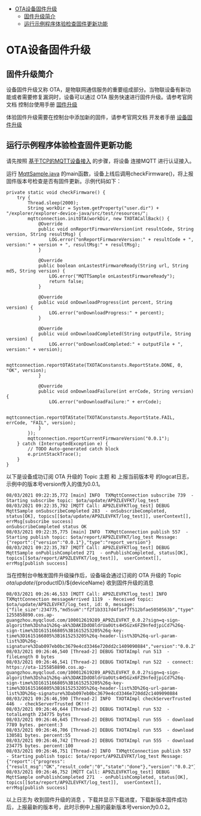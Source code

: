 * [OTA设备固件升级](#OTA设备固件升级)
  * [固件升级简介](#固件升级简介)
  * [运行示例程序体验检查固件更新功能](#运行示例程序体验检查固件更新功能)

# OTA设备固件升级
## 固件升级简介
设备固件升级又称 OTA，是物联网通信服务的重要组成部分。当物联设备有新功能或者需要修复漏洞时，设备可以通过 OTA 服务快速进行固件升级。请参考官网文档 控制台使用手册 [固件升级](https://cloud.tencent.com/document/product/634/14673)

体验固件升级需要在控制台中添加新的固件，请参考官网文档 开发者手册 [设备固件升级](https://cloud.tencent.com/document/product/634/14674)

## 运行示例程序体验检查固件更新功能

请先按照 [基于TCP的MQTT设备接入](../docs/基于TCP的MQTT设备接入.md) 的步骤，将设备 连接MQTT 进行认证接入。

运行 [MqttSample.java](../src/test/java/MqttSample.java) 的main函数，设备上线后调用checkFirmware()，将上报固件版本号检查是否有固件更新。示例代码如下：
```
private static void checkFirmware() {
    try {
        Thread.sleep(2000);
        String workDir = System.getProperty("user.dir") + "/explorer/explorer-device-java/src/test/resources/";
        mqttconnection.initOTA(workDir, new TXOTACallBack() {
        	@Override
            public void onReportFirmwareVersion(int resultCode, String version, String resultMsg) {
                LOG.error("onReportFirmwareVersion:" + resultCode + ", version:" + version + ", resultMsg:" + resultMsg);
            }
            
            @Override
            public boolean onLastestFirmwareReady(String url, String md5, String version) {
                LOG.error("MQTTSample onLastestFirmwareReady");
                return false;
            }
            
            @Override
            public void onDownloadProgress(int percent, String version) {
                LOG.error("onDownloadProgress:" + percent);
            }
            
            @Override
            public void onDownloadCompleted(String outputFile, String version) {
                LOG.error("onDownloadCompleted:" + outputFile + ", version:" + version);
            
                mqttconnection.reportOTAState(TXOTAConstansts.ReportState.DONE, 0, "OK", version);
            }
            
            @Override
            public void onDownloadFailure(int errCode, String version) {
                LOG.error("onDownloadFailure:" + errCode);
            
                mqttconnection.reportOTAState(TXOTAConstansts.ReportState.FAIL, errCode, "FAIL", version);
            }
        });
        mqttconnection.reportCurrentFirmwareVersion("0.0.1");
    } catch (InterruptedException e) {
        // TODO Auto-generated catch block
        e.printStackTrace();
    }
}
```

以下是设备成功订阅 OTA 升级的 Topic 主题 和 上报当前版本号 的logcat日志，示例中的版本号version传入的值为0.0.1。
```
08/03/2021 09:22:35,772 [main] INFO  TXMqttConnection subscribe 739  - Starting subscribe topic: $ota/update/AP9ZLEVFKT/log_test
08/03/2021 09:22:35,792 [MQTT Call: AP9ZLEVFKTlog_test] DEBUG MqttSample onSubscribeCompleted 283  - onSubscribeCompleted, status[OK], topics[[$ota/update/AP9ZLEVFKT/log_test]], userContext[], errMsg[subscribe success]
onSubscribeCompleted status OK
08/03/2021 09:22:35,775 [main] INFO  TXMqttConnection publish 557  - Starting publish topic: $ota/report/AP9ZLEVFKT/log_test Message: {"report":{"version":"0.0.1"},"type":"report_version"}
08/03/2021 09:22:35,787 [MQTT Call: AP9ZLEVFKTlog_test] DEBUG MqttSample onPublishCompleted 271  - onPublishCompleted, status[OK], topics[[$ota/report/AP9ZLEVFKT/log_test]],  userContext[], errMsg[publish success]
```

当在控制台中触发固件升级操作后，设备端会通过订阅的 OTA 升级的 Topic $ota/update/${productID}/${deviceName} 收到固件升级的消息

```
08/03/2021 09:26:46,533 [MQTT Call: AP9ZLEVFKTlog_test] INFO  TXMqttConnection messageArrived 1119  - Received topic: $ota/update/AP9ZLEVFKT/log_test, id: 0, message: {"file_size":234775,"md5sum":"f2f1b3317d4f1ef7f512bfae5050563b","type":"update_firmware","url":"https://ota-1255858890.cos.ap-guangzhou.myqcloud.com/100012619289_AP9ZLEVFKT_0.0.2?sign=q-sign-algorithm%3Dsha1%26q-ak%3DAKIDdO8ldrUa0Uts4H5Gzx6FZ9nfedjpiCd7%26q-sign-time%3D1615166805%3B1615253205%26q-key-time%3D1615166805%3B1615253205%26q-header-list%3D%26q-url-param-list%3D%26q-signature%3Dab097eb0bc3679e4cd3346e720dd2c1409090884","version":"0.0.2"}
08/03/2021 09:26:46,540 [Thread-2] DEBUG TXOTAImpl run 513  - fileLength 0 bytes
08/03/2021 09:26:46,541 [Thread-2] DEBUG TXOTAImpl run 522  - connect: https://ota-1255858890.cos.ap-guangzhou.myqcloud.com/100012619289_AP9ZLEVFKT_0.0.2?sign=q-sign-algorithm%3Dsha1%26q-ak%3DAKIDdO8ldrUa0Uts4H5Gzx6FZ9nfedjpiCd7%26q-sign-time%3D1615166805%3B1615253205%26q-key-time%3D1615166805%3B1615253205%26q-header-list%3D%26q-url-param-list%3D%26q-signature%3Dab097eb0bc3679e4cd3346e720dd2c1409090884
08/03/2021 09:26:46,590 [Thread-2] INFO  TXOTAImpl checkServerTrusted 446  - checkServerTrusted OK!!!
08/03/2021 09:26:46,644 [Thread-2] DEBUG TXOTAImpl run 532  - totalLength 234775 bytes
08/03/2021 09:26:46,645 [Thread-2] DEBUG TXOTAImpl run 555  - download 7789 bytes. percent:3
08/03/2021 09:26:46,706 [Thread-2] DEBUG TXOTAImpl run 555  - download 130581 bytes. percent:55
08/03/2021 09:26:46,742 [Thread-2] DEBUG TXOTAImpl run 555  - download 234775 bytes. percent:100
08/03/2021 09:26:46,751 [Thread-2] INFO  TXMqttConnection publish 557  - Starting publish topic: $ota/report/AP9ZLEVFKT/log_test Message: {"report":{"progress":{"result_msg":"OK","result_code":"0","state":"done"},"version":"0.0.2"},"type":"report_progress"}
08/03/2021 09:26:46,752 [MQTT Call: AP9ZLEVFKTlog_test] DEBUG MqttSample onPublishCompleted 271  - onPublishCompleted, status[OK], topics[[$ota/report/AP9ZLEVFKT/log_test]],  userContext[], errMsg[publish success]
```
以上日志为 收到固件升级的消息 ，下载并显示下载进度，下载新版本固件成功后，上报最新的版本号，此时示例中上报的最新版本号version为0.0.2。




